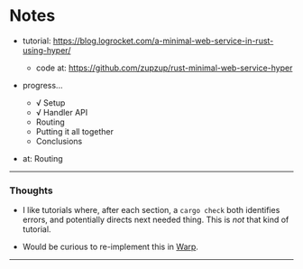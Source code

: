 
Notes
=====

- tutorial: <https://blog.logrocket.com/a-minimal-web-service-in-rust-using-hyper/>
    - code at: <https://github.com/zupzup/rust-minimal-web-service-hyper>

- progress...
    - √ Setup
    - √ Handler API
    - Routing
    - Putting it all together
    - Conclusions

- at: Routing

---

### Thoughts

- I like tutorials where, after each section, a `cargo check` both identifies errors, and potentially directs next needed thing. This is _not_ that kind of tutorial.

- Would be curious to re-implement this in [Warp](https://github.com/seanmonstar/warp).

---
